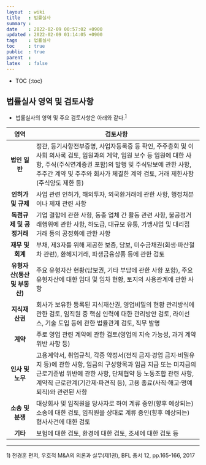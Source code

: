 ```yaml
---
layout  : wiki
title   : 법률실사 
summary : 
date    : 2022-02-09 00:57:02 +0900
updated : 2022-02-09 01:14:05 +0900
tags    : 법률실사 
toc     : true
public  : true
parent  : 
latex   : false
---
```

* TOC
{:toc}

## 법률실사 영역 및 검토사항
* 법률실사의 영역 및 주요 검토사항은 아래와 같다.<sup>[1](#footnote_1)</sup>
 
|   **영역**   | **검토사항** |
|:--------:|------|
| **법인 일반** | 정관, 등기사항전부증명, 사업자등록증 등 확인, 주주총회 및 이사회 의사록 검토, 임원과의 계약, 임원 보수 등 임원에 대한 사항, 주식(주식연계증권 포함)의 발행 및 주식담보에 관한 사항, 주주간 계약 및 주주와 회사가 체결한 계약 검토, 거래 제한사항(주식양도 제한 등) |
| **인허가 및 규제** | 사업 관련 인허가, 해외투자, 외국환거래에 관한 사항, 행정처분이나 제재 관련 사항 |
| **독점규제 및 공정거래** | 기업 결합에 관한 사항, 동종 업체 간 활동 관련 사항, 불공정거래행위에 관한 사항, 하도급, 대규모 유통, 가맹사업 및 대리점 거래 등의 공정화에 관한 사항 |
| **재무 및 회계** | 부채, 제3자를 위해 제공한 보증, 담보, 미수금채권(회생·파산절차 관련), 환헤지거래, 파생금융상품 등에 관한 검토 |
| **유형자산(동산 및 부동산)** | 주요 유형자산 현황(담보권, 기타 부담에 관한 사항 포함), 주요 유형자산에 대한 임대 및 임차 현황, 토지의 사용관계에 관한 사항 |
| **지식재산권** | 회사가 보유한 등록된 지식재산권, 영업비밀의 현황 관리방식에 관한 검토, 임직원 중 핵심 인력에 대한 관리방안 검토, 라이선스, 기술 도입 등에 관한 법률관계 검토, 직무 발명 |
| **계약** | 주로 영업 관련 계약에 관한 검토(영업의 지속 가능성, 과거 계약 위반 사항 등) |
| **인사 및 노무** | 고용계약서, 취업규칙, 각종 약정서(전직 금지·경업 금지·비밀유지 등)에 관한 사항, 임금의 구성항목과 임금 지급 또는 미지급의 근로기준법 위반에 관한 사항, 단체협약 등 노동조합 관련 사항, 계약직 근로관계(기간제·파견직 등), 고용 종료(사직·해고·명예퇴직)와 관련된 사항 |
| **소송 및 분쟁** | 대상회사 및 임직원을 당사자로 하여 계류 중인(향후 예상되는) 소송에 대한 검토, 임직원을 상대로 계류 중인(향후 예상되는) 형사사건에 대한 검토 |
| **기타** | 보험에 대한 검토, 환경에 대한 검토, 조세에 대한 검토 등 |


---
<a name="footnote_1">1</a>) 천경훈 편저, 우호적 M&A의 의론과 실무(제1권), BFL 총서 12, pp.165-166, 2017
